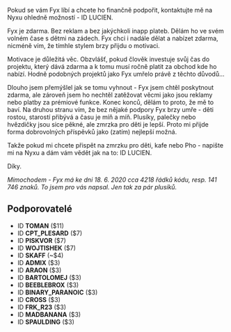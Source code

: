 Pokud se vám Fyx líbí a chcete ho finančně podpořit, kontaktujte mě na Nyxu ohledně možností - ID LUCIEN.

Fyx je zdarma. Bez reklam a bez jakýchkoli inapp plateb. Dělám ho ve svém volném čase s dětmi na zádech. Fyx chci i nadále dělat a nabízet zdarma, nicméně vím, že tímhle stylem brzy přijdu o motivaci. 

Motivace je důležitá věc. Obzvlášť, pokud člověk investuje svůj čas do projektu, který dává zdarma a k tomu musí ročně platit za obchod kde ho nabízí. Hodně podobných projektů jako Fyx umřelo právě z těchto důvodů...

Dlouho jsem přemýšlel jak se tomu vyhnout - Fyx jsem chtěl poskytnout zdarma, ale zároveň jsem ho nechtěl zatěžovat věcmi jako jsou reklamy nebo platby za prémiové funkce. Konec konců, dělám to proto, že mě to baví. Na druhou stranu vím, že bez nějaké podpory Fyx brzy umře - děti rostou, starostí přibývá a času je míň a míň. Plusíky, palečky nebo hvězdičky jsou sice pěkné, ale zmrzka pro děti je lepší. Proto mi přijde forma dobrovolných příspěvků jako (zatím) nejlepší možná.

Takže pokud mi chcete přispět na zmrzku pro děti, kafe nebo Pho - napište mi na Nyxu a dám vám vědět jak na to: ID LUCIEN. 

Díky.

*Mimochodem - Fyx má ke dni 18. 6. 2020 cca 4218 řádků kódu, resp. 141 746 znaků. To jsem pro vás napsal. Jen tak za pár plusíků.* 

## Podporovatelé
- ID **TOMAN** ($11)
- ID **CPT_PLESARD** ($7)
- ID **PISKVOR** ($7)
- ID **WOJTISHEK** ($7)
- ID **SKAFF** (~$4)
- ID **ADMIX** ($3)
- ID **ARAON** ($3)
- ID **BARTOLOMEJ** ($3)
- ID **BEEBLEBROX** ($3)
- ID **BINARY_PARANOIC** ($3)
- ID **CROSS** ($3)
- ID **FRK_R23** ($3)
- ID **MADBANANA** ($3)
- ID **SPAULDING** ($3)
